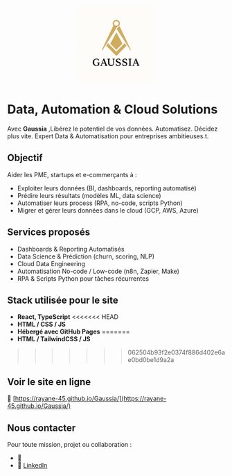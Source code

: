 <p align="center">
  <img src="./public/logoG.png" alt="Logo Gaussia" width="180"/>
</p>



# Data, Automation & Cloud Solutions

Avec **Gaussia** ,Libérez le potentiel de vos données. Automatisez. Décidez plus vite.
Expert Data & Automatisation pour entreprises ambitieuses.t.  




## Objectif

Aider les PME, startups et e-commerçants à :
- Exploiter leurs données (BI, dashboards, reporting automatisé)
- Prédire leurs résultats (modèles ML, data science)
- Automatiser leurs process (RPA, no-code, scripts Python)
- Migrer et gérer leurs données dans le cloud (GCP, AWS, Azure)



## Services proposés

 - Dashboards & Reporting Automatisés  
 - Data Science & Prédiction (churn, scoring, NLP)  
 - Cloud Data Engineering
 - Automatisation No-code / Low-code (n8n, Zapier, Make) 
 - RPA & Scripts Python pour tâches récurrentes



## Stack utilisée pour le site

- **React, TypeScript** 
<<<<<<< HEAD
- **HTML / CSS / JS**
- **Hébergé avec GitHub Pages**
=======
- **HTML / TailwindCSS / JS**
>>>>>>> 062504b93f2e0374f886d402e6ae0bd0be1d9a2a




## Voir le site en ligne

🔗 [https://rayane-45.github.io/Gaussia/](https://rayane-45.github.io/Gaussia/)



## Nous contacter

Pour toute mission, projet ou collaboration :
- 📧 
- 💼 [LinkedIn](https://www.linkedin.com/in/ton-lien-linkedin)




